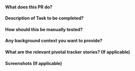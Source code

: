 #### What does this PR do?

#### Description of Task to be completed?

#### How should this be manually tested?

#### Any background context you want to provide?

#### What are the relevant pivotal tracker stories? (If applicable)

#### Screenshots (If applicable)
